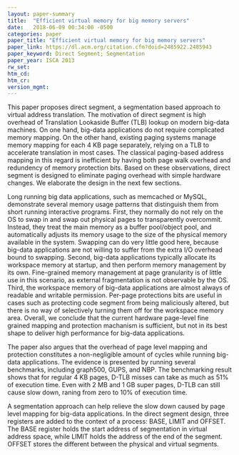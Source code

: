 ```yaml
---
layout: paper-summary
title:  "Efficient virtual memory for big memory servers"
date:   2018-06-09 00:34:00 -0500
categories: paper
paper_title: "Efficient virtual memory for big memory servers"
paper_link: https://dl.acm.org/citation.cfm?doid=2485922.2485943
paper_keyword: Direct Segment; Segmentation
paper_year: ISCA 2013
rw_set: 
htm_cd: 
htm_cr: 
version_mgmt: 
---   
```


This paper proposes direct segment, a segmentation based approach to virtual address
translation. The motivation of direct segment is high overhead of Translation Lookaside Buffer (TLB)
lookup on modern big-data machines. On one hand, big-data applications do not require complicated memory 
mapping. On the other hand, existing paging systems manage memory mapping for each 4 KB page separately, 
relying on a TLB to accelerate translation in most cases. The classical paging-based address mapping in this 
regard is inefficient by having both page walk overhead and redundency of memory protection bits. Based on these 
observations, direct segment is designed to eliminate paging overhead with simple hardware changes. We 
elaborate the design in the next few sections.

Long running big data applications, such as memcached or MySQL, demonstrate several memory usage patterns that 
distinguish them from short running interactive programs. First, they normally do not rely on the OS to swap in 
and swap out physical pages to transparently overcommit. Instead, they treat the main memory as a buffer pool/object 
pool, and automatically adjusts its memory usage to the size of the physical memory available in the system. 
Swapping can do very little good here, because big-data applications are not willing to suffer from the extra I/O
overhead bound to swapping. Second, big-data applications typically allocate its workspace memory at startup, and 
then perform memory management by its own. Fine-grained memory management at page granularity is of little use
in this scenario, as external fragmentation is not observable by the OS. Third, the workspace memory of big-data
applications are almost always of readable and writable permission. Per-page protections bits are useful in cases such as 
protecting code segment from being maliciously altered, but there is no way of selectively turning them off for 
the workspace memory area. Overall, we conclude that the current hardware page-level fine grained mapping and protection 
machanism is sufficient, but not in its best shape to deliver high performance for big-data applications.

The paper also argues that the overhead of page level mapping and protection constitutes a non-negligible amount 
of cycles while running big-data applications. The evidence is presented by running several benchmarks, including 
graph500, GUPS, and NBP. The benchmarking result shows that for regular 4 KB pages, D-TLB misses can take as much as 
51% of execution time. Even with 2 MB and 1 GB super pages, D-TLB can still cause slow down, raning from zero to 10%
of execution time. 

A segmentation approach can help relieve the slow down caused by page level mapping for big-data applications.
In the direct segment design, three registers are added to the context of a process: BASE, LIMIT and OFFSET.
The BASE register holds the start address of segmentation in virtual address space, while LIMIT holds the 
address of the end of the segment. OFFSET stores the different between the physical and virtual segments. 